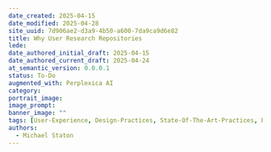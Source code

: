 ```yaml
---
date_created: 2025-04-15
date_modified: 2025-04-28
site_uuid: 7d906ae2-d3a9-4b50-a600-7da9ca9d6e82
title: Why User Research Repositories
lede: 
date_authored_initial_draft: 2025-04-15
date_authored_current_draft: 2025-04-24
at_semantic_version: 0.0.0.1
status: To-Do
augmented_with: Perplexica AI
category: 
portrait_image: 
image_prompt: 
banner_image: ""
tags: [User-Experience, Design-Practices, State-Of-The-Art-Practices, Product-Development, Design-Tools]
authors:
  - Michael Staton
---
```


